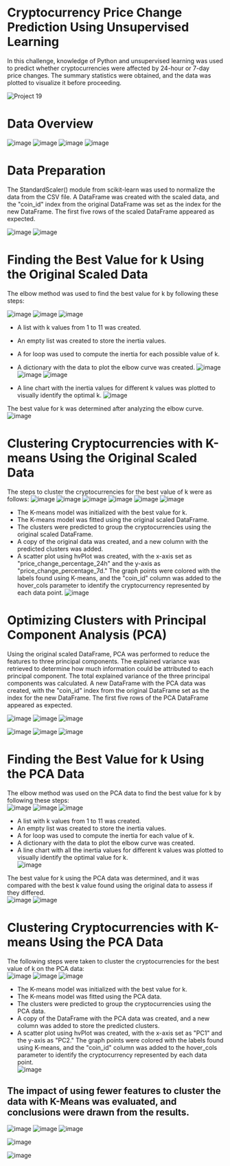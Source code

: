 # Cryptocurrency Price Change Prediction Using Unsupervised Learning

In this challenge, knowledge of Python and unsupervised learning was used to predict whether cryptocurrencies were affected by 24-hour or 7-day price changes. The summary statistics were obtained, and the data was plotted to visualize it before proceeding.

 <img src="https://media3.giphy.com/media/RKuFhBKHnkWjkjpnDk/giphy.webp?cid=ecf05e47nkefwg0tbsytoqp9e4d4nl6afaiay04qd9befn20&ep=v1_stickers_search&rid=giphy.webp&ct=s" class="card-img-top" alt="Project 19">

# Data Overview 
![image](https://github.com/user-attachments/assets/0955bb8d-45ee-4912-a5ca-ec93b0e3a8f5)
![image](https://github.com/user-attachments/assets/49e247be-2cc8-47af-bba8-fb3d3244e257)
![image](https://github.com/user-attachments/assets/030b4b08-3707-4b18-ad87-2140c800490d)
![image](https://github.com/user-attachments/assets/fa7b1114-71fb-46b6-ac1f-01dcb99bf510)

  
# Data Preparation
The StandardScaler() module from scikit-learn was used to normalize the data from the CSV file. A DataFrame was created with the scaled data, and the "coin_id" index from the original DataFrame was set as the index for the new DataFrame. The first five rows of the scaled DataFrame appeared as expected.  

![image](https://github.com/user-attachments/assets/23e15678-ce1d-4b73-ac78-b5b978607751)
![image](https://github.com/user-attachments/assets/c36c853f-3e19-4dda-90ff-01e930946455)

  
# Finding the Best Value for k Using the Original Scaled Data
The elbow method was used to find the best value for k by following these steps:

![image](https://github.com/user-attachments/assets/5ea7ddcd-8343-40c1-b0e9-0586f64bc195)
![image](https://github.com/user-attachments/assets/9795ce55-be13-4841-a9a8-92fb268b761e)
![image](https://github.com/user-attachments/assets/f3d79a02-eef0-4a63-955f-78647f374c55)

  
- A list with k values from 1 to 11 was created.
- An empty list was created to store the inertia values.
- A for loop was used to compute the inertia for each possible value of k.
- A dictionary with the data to plot the elbow curve was created.
  ![image](https://github.com/user-attachments/assets/7bce3022-6bb0-433b-aa38-932d3bd4ac05)
  ![image](https://github.com/user-attachments/assets/e7e72c8c-7d28-4f9c-ab71-b59c711011d0)
  ![image](https://github.com/user-attachments/assets/9a20b912-6b61-409d-b5e4-a43b791f5974)

- A line chart with the inertia values for different k values was plotted to visually identify the optimal k.
  ![image](https://github.com/user-attachments/assets/6a0bb863-27bb-4961-a405-989cf3429ea0)
  
The best value for k was determined after analyzing the elbow curve.
![image](https://github.com/user-attachments/assets/eba762ee-d341-41fd-9bc2-90acfe0afc10)

# Clustering Cryptocurrencies with K-means Using the Original Scaled Data
The steps to cluster the cryptocurrencies for the best value of k were as follows:
![image](https://github.com/user-attachments/assets/4c0c86c6-d6c9-40e9-a824-a678a96f2e79)
![image](https://github.com/user-attachments/assets/faa85740-cca1-4792-bed1-f2959031bb9a)
![image](https://github.com/user-attachments/assets/92f2d19e-c2dc-4144-af54-1d9f1405860a)
![image](https://github.com/user-attachments/assets/fca1ca91-b845-47ec-98d1-d562452883e3)
![image](https://github.com/user-attachments/assets/6699ac9b-4bdf-4308-9ed7-a34702cc2967)
![image](https://github.com/user-attachments/assets/f869c9b3-deb5-45d6-9f18-0ad5ab2c0dae)

- The K-means model was initialized with the best value for k.
- The K-means model was fitted using the original scaled DataFrame.
- The clusters were predicted to group the cryptocurrencies using the original scaled DataFrame.
- A copy of the original data was created, and a new column with the predicted clusters was added.
- A scatter plot using hvPlot was created, with the x-axis set as "price_change_percentage_24h" and the y-axis as "price_change_percentage_7d." The graph points were colored with the labels found using K-means, and the "coin_id" column was added to the hover_cols parameter to identify the cryptocurrency represented by each data point.
![image](https://github.com/user-attachments/assets/5ec20ecd-592a-4a23-856c-55cc492bf439)

# Optimizing Clusters with Principal Component Analysis (PCA)
Using the original scaled DataFrame, PCA was performed to reduce the features to three principal components. The explained variance was retrieved to determine how much information could be attributed to each principal component. The total explained variance of the three principal components was calculated. A new DataFrame with the PCA data was created, with the "coin_id" index from the original DataFrame set as the index for the new DataFrame. The first five rows of the PCA DataFrame appeared as expected.  

![image](https://github.com/user-attachments/assets/49c0f112-9307-44c1-9e3e-460e76ef0c25)
![image](https://github.com/user-attachments/assets/f6f52234-16dc-4c90-bc6b-4f84977129ac)
![image](https://github.com/user-attachments/assets/3ca8dd1d-5062-4750-8c5d-aeace10b3030)


![image](https://github.com/user-attachments/assets/15126a9f-3c43-417d-89b0-5a5950ab9743)
![image](https://github.com/user-attachments/assets/0b9e3f1f-ec8c-464e-ac3f-301b8b1886f0)
![image](https://github.com/user-attachments/assets/bfbd9924-e90e-4854-8da2-e43c192bf50b)

# Finding the Best Value for k Using the PCA Data
The elbow method was used on the PCA data to find the best value for k by following these steps:  
![image](https://github.com/user-attachments/assets/90aa1651-352e-4056-85d7-adf1effefc45)
![image](https://github.com/user-attachments/assets/5373b349-b82e-4117-971f-b184df20b98e)
![image](https://github.com/user-attachments/assets/1471ca1a-85f0-4207-aa31-287eb5ffaab7)


- A list with k values from 1 to 11 was created.
- An empty list was created to store the inertia values.
- A for loop was used to compute the inertia for each value of k.
- A dictionary with the data to plot the elbow curve was created.
- A line chart with all the inertia values for different k values was plotted to visually identify the optimal value for k.  
![image](https://github.com/user-attachments/assets/685c5dc8-f9bb-4784-9165-eb2c4aa1a5f2)

The best value for k using the PCA data was determined, and it was compared with the best k value found using the original data to assess if they differed.  
![image](https://github.com/user-attachments/assets/e4150f8c-2bce-46c6-b3ca-63eaa4e07728)
![image](https://github.com/user-attachments/assets/4dea724f-a959-4793-ba93-271e90e162a8)

# Clustering Cryptocurrencies with K-means Using the PCA Data
The following steps were taken to cluster the cryptocurrencies for the best value of k on the PCA data:  
![image](https://github.com/user-attachments/assets/1cb22c42-eb41-4c26-9f23-563fdb492d55)
![image](https://github.com/user-attachments/assets/34c7d976-19b3-41be-b834-fce23653bab9)
![image](https://github.com/user-attachments/assets/92619c82-53db-4bb7-a666-f969be337494)


- The K-means model was initialized with the best value for k.
- The K-means model was fitted using the PCA data.
- The clusters were predicted to group the cryptocurrencies using the PCA data.
- A copy of the DataFrame with the PCA data was created, and a new column was added to store the predicted clusters.
- A scatter plot using hvPlot was created, with the x-axis set as "PC1" and the y-axis as "PC2." The graph points were colored with the labels found using K-means, and the "coin_id" column was added to the hover_cols parameter to identify the cryptocurrency represented by each data point.  
![image](https://github.com/user-attachments/assets/8a26509d-99fd-4064-9606-c47a650cd2ca)

## The impact of using fewer features to cluster the data with K-Means was evaluated, and conclusions were drawn from the results.  

![image](https://github.com/user-attachments/assets/20611a4d-dec3-49b1-871c-bcd7cf8ce915)
![image](https://github.com/user-attachments/assets/e0e7c9c6-e197-490d-b690-21b1ce66dd48)
![image](https://github.com/user-attachments/assets/68118d76-1627-4d09-af80-35dc7c2cedad)

![image](https://github.com/user-attachments/assets/020b44a4-4d87-4944-8c4a-46c9ecda6110)

![image](https://github.com/user-attachments/assets/13d76b1d-d5f7-4ad0-8977-b305f5d4873d)


